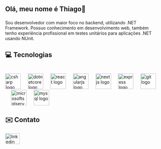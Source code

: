 <h2 align="left">Olá, meu nome é Thiago👋</h2>

###

<p align="left">Sou desenvolvedor com maior foco no backend, utilizando .NET Framework. Possuo conhecimento em desenvolvimento web, também tenho experiência profissional em testes unitários para aplicações .NET usando NUnit.</p>

###

<h2 align="left">💻 Tecnologias</h2>

###

<br clear="both">

<div align="left">
  <img src="https://cdn.jsdelivr.net/gh/devicons/devicon/icons/csharp/csharp-plain.svg" height="50" alt="csharp logo"  />
  <img width="15" />
  <img src="https://cdn.jsdelivr.net/gh/devicons/devicon/icons/dotnetcore/dotnetcore-original.svg" height="50" alt="dotnetcore logo"  />
  <img width="15" />
  <img src="https://cdn.jsdelivr.net/gh/devicons/devicon/icons/react/react-original.svg" height="50" alt="react logo"  />
  <img width="15" />
  <img src="https://cdn.jsdelivr.net/gh/devicons/devicon/icons/angularjs/angularjs-plain.svg" height="50" alt="angularjs logo"  />
  <img width="15" />
  <img src="https://cdn.jsdelivr.net/gh/devicons/devicon/icons/nextjs/nextjs-original.svg" height="50" alt="nextjs logo"  />
  <img width="15" />
  <img src="https://cdn.jsdelivr.net/gh/devicons/devicon/icons/express/express-original.svg" height="50" alt="express logo"  />
  <img width="15" />
  <img src="https://cdn.jsdelivr.net/gh/devicons/devicon/icons/git/git-plain-wordmark.svg" height="50" alt="git logo"  />
  <img width="15" />
  <img src="https://cdn.jsdelivr.net/gh/devicons/devicon/icons/microsoftsqlserver/microsoftsqlserver-plain-wordmark.svg" height="50" alt="microsoftsqlserver logo"  />
  <img width="15" />
  <img src="https://cdn.jsdelivr.net/gh/devicons/devicon/icons/mysql/mysql-plain-wordmark.svg" height="50" alt="mysql logo"  />
</div>

###

<h2 align="left">✉️ Contato</h2>

###
  <a href="https://www.linkedin.com/in/thiagosabreu/" target="_blank">
    <img src="https://raw.githubusercontent.com/maurodesouza/profile-readme-generator/master/src/assets/icons/social/linkedin/default.svg" width="47" height="35" alt="linkedin logo"  />
  </a>
</div>

###

<img align="right" height="0" src=""  />

###
